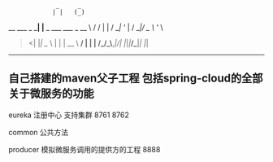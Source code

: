                  _     _                
                | |   (_)
 __  ___   _ ___| |__  _ ___  ___ _ __
 \ \/ / | | / __| '_ \| / __|/ _ \ '_ \
  >  <| |_| \__ \ | | | \__ \  __/ | | |
 /_/\_\\__,_|___/_| |_|_|___/\___|_| |_|
                                                         
----------------------
自己搭建的maven父子工程  包括spring-cloud的全部关于微服务的功能
-------------
eureka 注册中心  支持集群  8761 8762

common 公共方法

producer 模拟微服务调用的提供方的工程  8888